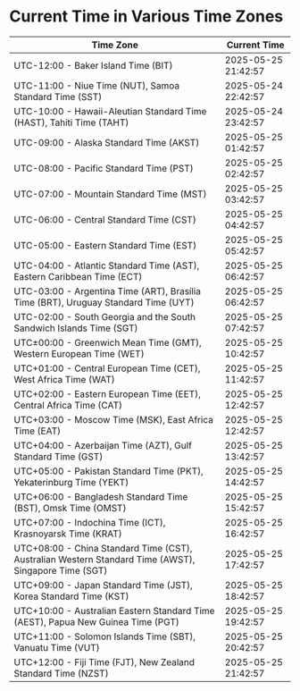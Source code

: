 # Current Time in Various Time Zones

| Time Zone | Current Time |
|-----------|--------------|
| UTC-12:00 - Baker Island Time (BIT) | 2025-05-25 21:42:57 |
| UTC-11:00 - Niue Time (NUT), Samoa Standard Time (SST) | 2025-05-24 22:42:57 |
| UTC-10:00 - Hawaii-Aleutian Standard Time (HAST), Tahiti Time (TAHT) | 2025-05-24 23:42:57 |
| UTC-09:00 - Alaska Standard Time (AKST) | 2025-05-25 01:42:57 |
| UTC-08:00 - Pacific Standard Time (PST) | 2025-05-25 02:42:57 |
| UTC-07:00 - Mountain Standard Time (MST) | 2025-05-25 03:42:57 |
| UTC-06:00 - Central Standard Time (CST) | 2025-05-25 04:42:57 |
| UTC-05:00 - Eastern Standard Time (EST) | 2025-05-25 05:42:57 |
| UTC-04:00 - Atlantic Standard Time (AST), Eastern Caribbean Time (ECT) | 2025-05-25 06:42:57 |
| UTC-03:00 - Argentina Time (ART), Brasília Time (BRT), Uruguay Standard Time (UYT) | 2025-05-25 06:42:57 |
| UTC-02:00 - South Georgia and the South Sandwich Islands Time (SGT) | 2025-05-25 07:42:57 |
| UTC±00:00 - Greenwich Mean Time (GMT), Western European Time (WET) | 2025-05-25 10:42:57 |
| UTC+01:00 - Central European Time (CET), West Africa Time (WAT) | 2025-05-25 11:42:57 |
| UTC+02:00 - Eastern European Time (EET), Central Africa Time (CAT) | 2025-05-25 12:42:57 |
| UTC+03:00 - Moscow Time (MSK), East Africa Time (EAT) | 2025-05-25 12:42:57 |
| UTC+04:00 - Azerbaijan Time (AZT), Gulf Standard Time (GST) | 2025-05-25 13:42:57 |
| UTC+05:00 - Pakistan Standard Time (PKT), Yekaterinburg Time (YEKT) | 2025-05-25 14:42:57 |
| UTC+06:00 - Bangladesh Standard Time (BST), Omsk Time (OMST) | 2025-05-25 15:42:57 |
| UTC+07:00 - Indochina Time (ICT), Krasnoyarsk Time (KRAT) | 2025-05-25 16:42:57 |
| UTC+08:00 - China Standard Time (CST), Australian Western Standard Time (AWST), Singapore Time (SGT) | 2025-05-25 17:42:57 |
| UTC+09:00 - Japan Standard Time (JST), Korea Standard Time (KST) | 2025-05-25 18:42:57 |
| UTC+10:00 - Australian Eastern Standard Time (AEST), Papua New Guinea Time (PGT) | 2025-05-25 19:42:57 |
| UTC+11:00 - Solomon Islands Time (SBT), Vanuatu Time (VUT) | 2025-05-25 20:42:57 |
| UTC+12:00 - Fiji Time (FJT), New Zealand Standard Time (NZST) | 2025-05-25 21:42:57 |
